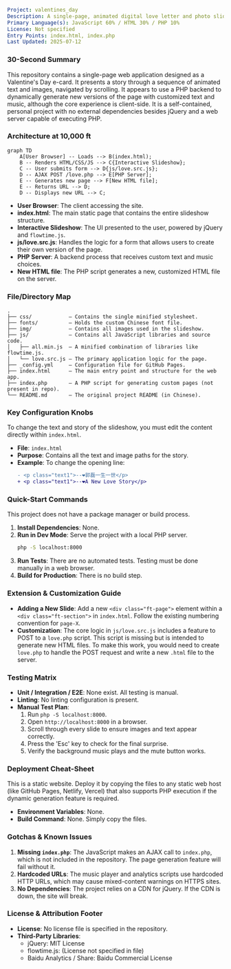 ```yaml
Project: valentines_day
Description: A single-page, animated digital love letter and photo slideshow.
Primary Language(s): JavaScript 60% / HTML 30% / PHP 10%
License: Not specified
Entry Points: index.html, index.php
Last Updated: 2025-07-12
```

### 30-Second Summary

This repository contains a single-page web application designed as a Valentine's Day e-card. It presents a story through a sequence of animated text and images, navigated by scrolling. It appears to use a PHP backend to dynamically generate new versions of the page with customized text and music, although the core experience is client-side. It is a self-contained, personal project with no external dependencies besides jQuery and a web server capable of executing PHP.

### Architecture at 10,000 ft

```mermaid
graph TD
    A[User Browser] -- Loads --> B(index.html);
    B -- Renders HTML/CSS/JS --> C{Interactive Slideshow};
    C -- User submits form --> D{js/love.src.js};
    D -- AJAX POST /love.php --> E[PHP Server];
    E -- Generates new page --> F[New HTML file];
    E -- Returns URL --> D;
    D -- Displays new URL --> C;

```
- **User Browser**: The client accessing the site.
- **index.html**: The main static page that contains the entire slideshow structure.
- **Interactive Slideshow**: The UI presented to the user, powered by jQuery and `flowtime.js`.
- **js/love.src.js**: Handles the logic for a form that allows users to create their own version of the page.
- **PHP Server**: A backend process that receives custom text and music choices.
- **New HTML file**: The PHP script generates a new, customized HTML file on the server.

### File/Directory Map
```
.
├── css/            – Contains the single minified stylesheet.
├── fonts/          – Holds the custom Chinese font file.
├── img/            – Contains all images used in the slideshow.
├── js/             – Contains all JavaScript libraries and source code.
│   ├── all.min.js  – A minified combination of libraries like flowtime.js.
│   └── love.src.js – The primary application logic for the page.
├── _config.yml     – Configuration file for GitHub Pages.
├── index.html      – The main entry point and structure for the web app.
├── index.php       – A PHP script for generating custom pages (not present in repo).
└── README.md       – The original project README (in Chinese).
```

### Key Configuration Knobs

To change the text and story of the slideshow, you must edit the content directly within `index.html`.

- **File**: `index.html`
- **Purpose**: Contains all the text and image paths for the story.
- **Example**: To change the opening line:
  ```diff
  - <p class="text1">--❤郭磊一生一世</p>
  + <p class="text1">--❤A New Love Story</p>
  ```

### Quick-Start Commands

This project does not have a package manager or build process.

1.  **Install Dependencies**: None.
2.  **Run in Dev Mode**: Serve the project with a local PHP server.
    ```bash
    php -S localhost:8000
    ```
3.  **Run Tests**: There are no automated tests. Testing must be done manually in a web browser.
4.  **Build for Production**: There is no build step.

### Extension & Customization Guide

- **Adding a New Slide**: Add a new `<div class="ft-page">` element within a `<div class="ft-section">` in `index.html`. Follow the existing numbering convention for `page-X`.
- **Customization**: The core logic in `js/love.src.js` includes a feature to POST to a `love.php` script. This script is missing but is intended to generate new HTML files. To make this work, you would need to create `love.php` to handle the POST request and write a new `.html` file to the server.

### Testing Matrix

- **Unit / Integration / E2E**: None exist. All testing is manual.
- **Linting**: No linting configuration is present.
- **Manual Test Plan**:
  1. Run `php -S localhost:8000`.
  2. Open `http://localhost:8000` in a browser.
  3. Scroll through every slide to ensure images and text appear correctly.
  4. Press the 'Esc' key to check for the final surprise.
  5. Verify the background music plays and the mute button works.

### Deployment Cheat-Sheet

This is a static website. Deploy it by copying the files to any static web host (like GitHub Pages, Netlify, Vercel) that also supports PHP execution if the dynamic generation feature is required.

- **Environment Variables**: None.
- **Build Command**: None. Simply copy the files.

### Gotchas & Known Issues

1.  **Missing `index.php`**: The JavaScript makes an AJAX call to `index.php`, which is not included in the repository. The page generation feature will fail without it.
2.  **Hardcoded URLs**: The music player and analytics scripts use hardcoded HTTP URLs, which may cause mixed-content warnings on HTTPS sites.
3.  **No Dependencies**: The project relies on a CDN for jQuery. If the CDN is down, the site will break.

### License & Attribution Footer

- **License**: No license file is specified in the repository.
- **Third-Party Libraries**:
  - jQuery: MIT License
  - flowtime.js: (License not specified in file)
  - Baidu Analytics / Share: Baidu Commercial License
